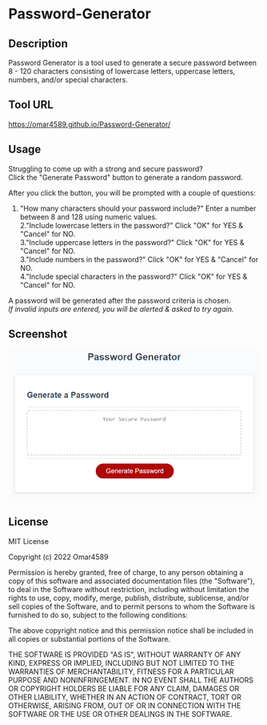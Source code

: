 # Password-Generator

## Description

Password Generator is a tool used to generate a secure password between 8 - 120 characters consisting of lowercase letters, uppercase letters, numbers, and/or special characters.

## Tool URL

https://omar4589.github.io/Password-Generator/

## Usage

Struggling to come up with a strong and secure password?  
Click the "Generate Password" button to generate a random password.

After you click the button, you will be prompted with a couple of questions:  
 1. "How many characters should your password include?" Enter a number between 8 and 128 using numeric values.  
 2."Include lowercase letters in the password?" Click "OK" for YES & "Cancel" for NO.  
 3."Include uppercase letters in the password?" Click "OK" for YES & "Cancel" for NO.  
 3."Include numbers in the password?" Click "OK" for YES & "Cancel" for NO.  
 4."Include special characters in the password?" Click "OK" for YES & "Cancel" for NO.

A password will be generated after the password criteria is chosen.  
_If invalid inputs are entered, you will be alerted & asked to try again._

## Screenshot

<img src="./password-generator.png">  
  
## License
  
MIT License

Copyright (c) 2022 Omar4589

Permission is hereby granted, free of charge, to any person obtaining a copy
of this software and associated documentation files (the "Software"), to deal
in the Software without restriction, including without limitation the rights
to use, copy, modify, merge, publish, distribute, sublicense, and/or sell
copies of the Software, and to permit persons to whom the Software is
furnished to do so, subject to the following conditions:

The above copyright notice and this permission notice shall be included in all
copies or substantial portions of the Software.

THE SOFTWARE IS PROVIDED "AS IS", WITHOUT WARRANTY OF ANY KIND, EXPRESS OR
IMPLIED, INCLUDING BUT NOT LIMITED TO THE WARRANTIES OF MERCHANTABILITY,
FITNESS FOR A PARTICULAR PURPOSE AND NONINFRINGEMENT. IN NO EVENT SHALL THE
AUTHORS OR COPYRIGHT HOLDERS BE LIABLE FOR ANY CLAIM, DAMAGES OR OTHER
LIABILITY, WHETHER IN AN ACTION OF CONTRACT, TORT OR OTHERWISE, ARISING FROM,
OUT OF OR IN CONNECTION WITH THE SOFTWARE OR THE USE OR OTHER DEALINGS IN THE
SOFTWARE.
